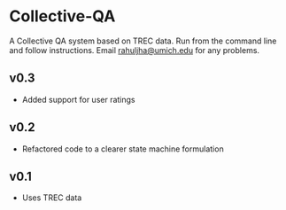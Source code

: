 Collective-QA
=============

A Collective QA system based on TREC data. Run from the command line and follow instructions. Email rahuljha@umich.edu for any problems.

v0.3
-----------------------
- Added support for user ratings

v0.2
-----------------------
- Refactored code to a clearer state machine formulation


v0.1
-----------------------
- Uses TREC data
